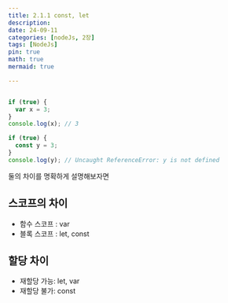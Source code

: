 ```yaml
---
title: 2.1.1 const, let
description: 
date: 24-09-11
categories: [nodeJs, 2장]
tags: [NodeJs]
pin: true
math: true
mermaid: true

---
```


```javascript

if (true) {
  var x = 3;
}
console.log(x); // 3

if (true) {
  const y = 3;
}
console.log(y); // Uncaught ReferenceError: y is not defined
```

둘의 차이를 명확하게 설명해보자면

## 스코프의 차이
- 함수 스코프 : var
- 블록 스코프 : let, const

## 할당 차이
- 재할당 가능: let, var
- 재할당 불가: const